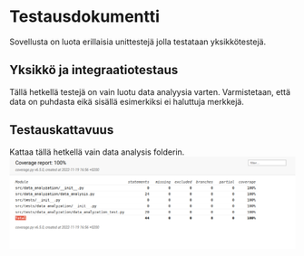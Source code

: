 # Testausdokumentti
Sovellusta on luota erillaisia unittestejä jolla testataan yksikkötestejä. 

## Yksikkö ja integraatiotestaus
Tällä hetkellä testejä on vain luotu data analyysia varten. Varmistetaan, että data on puhdasta eikä sisällä esimerkiksi ei haluttuja merkkejä. 

## Testauskattavuus
Kattaa tällä hetkellä vain data analysis folderin. 
![Kuva](https://github.com/lifeofborna/Markov-Chain-Text-Generation-App/blob/main/dokumentaatio/kuvat/coverage_data.png)
